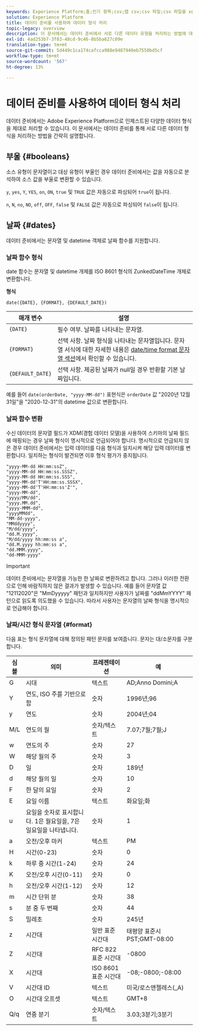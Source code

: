 ```yaml
---
keywords: Experience Platform;홈;인기 항목;csv;맵 csv;csv 파일;csv 파일을 xdm에 매핑;csv를 xdm;ui 안내서;매퍼;매핑;데이터 준비;데이터 준비;데이터 준비;데이터 준비;매핑;csv
solution: Experience Platform
title: 데이터 준비를 사용하여 데이터 형식 처리
topic-legacy: overview
description: 이 문서에서는 데이터 준비에서 서로 다른 데이터 유형을 처리하는 방법에 대해 대략적으로 설명합니다.
exl-id: 4ad253b7-3f83-48cd-9c46-8b5ba627c09e
translation-type: tm+mt
source-git-commit: 5d449c1ca174cafcca988e9487940eb7550bd5cf
workflow-type: tm+mt
source-wordcount: '567'
ht-degree: 13%

---
```


# 데이터 준비를 사용하여 데이터 형식 처리

데이터 준비에서는 Adobe Experience Platform으로 인제스트된 다양한 데이터 형식을 제대로 처리할 수 있습니다. 이 문서에서는 데이터 준비를 통해 서로 다른 데이터 형식을 처리하는 방법을 간략히 설명합니다.

## 부울 {#booleans}

소스 유형이 문자열이고 대상 유형이 부울인 경우 데이터 준비에서는 값을 자동으로 분석하여 소스 값을 부울로 변환할 수 있습니다.

`y`, `yes`, `Y`, `YES`, `on`, `ON`, `true` 및 `TRUE` 값은 자동으로 파싱되어 `true`이 됩니다.

`n`, `N`, `no`, `NO`, `off`, `OFF`, `false` 및 `FALSE` 값은 자동으로 파싱되어 `false`이 됩니다.

## 날짜 {#dates}

데이터 준비에서는 문자열 및 datetime 객체로 날짜 함수를 지원합니다.

### 날짜 함수 형식

date 함수는 문자열 및 datetime 개체를 ISO 8601 형식의 ZunkedDateTime 개체로 변환합니다.

**형식**

```http
date({DATE}, {FORMAT}, {DEFAULT_DATE})
```

| 매개 변수 | 설명 |
| --------- | ----------- |
| `{DATE}` | 필수 여부. 날짜를 나타내는 문자열. |
| `{FORMAT}` | 선택 사항. 날짜 형식을 나타내는 문자열입니다. 문자열 서식에 대한 자세한 내용은 [date/time format 문자열 섹션](#format)에서 확인할 수 있습니다. |
| `{DEFAULT_DATE}` | 선택 사항. 제공된 날짜가 null일 경우 반환할 기본 날짜입니다. |

예를 들어 `date(orderDate, "yyyy-MM-dd")` 표현식은 `orderDate` 값 &quot;2020년 12월 31일&quot;을 &quot;2020-12-31&quot;의 datetime 값으로 변환합니다.

### 날짜 함수 변환

수신 데이터의 문자열 필드가 XDM(경험 데이터 모델)을 사용하여 스키마의 날짜 필드에 매핑되는 경우 날짜 형식이 명시적으로 언급되어야 합니다. 명시적으로 언급되지 않은 경우 데이터 준비에서는 입력 데이터를 다음 형식과 일치시켜 해당 입력 데이터를 변환합니다. 일치하는 형식이 발견되면 이후 형식 평가가 중지됩니다.

```console
"yyyy-MM-dd HH:mm:ssZ",
"yyyy-MM-dd HH:mm:ss.SSSZ",
"yyyy-MM-dd HH:mm:ss.SSS",
"yyyy-MM-dd'T'HH:mm:ss.SSSX",
"yyyy-MM-dd'T'HH:mm:ss'Z'",
"yyyy-MM-dd",
"yyyy/MM/dd",
"yyyy.MM.dd",
"yyyy-MMM-dd",
"yyyyMMdd",
"MM-dd-yyyy",
"MMddyyyy",
"M/dd/yyyy",
"dd.M.yyyy",
"M/dd/yyyy hh:mm:ss a",
"dd.M.yyyy hh:mm:ss a",
"dd.MMM.yyyy",
"dd-MMM-yyyy"
```

>[!IMPORTANT]
>
> 데이터 준비에서는 문자열을 가능한 한 날짜로 변환하려고 합니다. 그러나 이러한 전환으로 인해 바람직하지 않은 결과가 발생할 수 있습니다. 예를 들어 문자열 값 &quot;12112020&quot;은 &quot;MmDyyyyy&quot; 패턴과 일치하지만 사용자가 날짜를 &quot;ddMmYYYY&quot; 패턴으로 읽도록 의도했을 수 있습니다. 따라서 사용자는 문자열의 날짜 형식을 명시적으로 언급해야 합니다.

### 날짜/시간 형식 문자열 {#format}

다음 표는 형식 문자열에 대해 정의된 패턴 문자를 보여줍니다. 문자는 대/소문자를 구분합니다.

| 심볼 | 의미 | 프레젠테이션 | 예 |
| ------ | ------- | ------------ | ------- |
| G | 시대 | 텍스트 | AD;Anno Domini;A |
| Y | 연도, ISO 주를 기반으로 함 | 숫자 | 1996년;96 |
| y | 연도 | 숫자 | 2004년;04 |
| M/L | 연도의 월 | 숫자/텍스트 | 7.07;7월;7월;J |
| w | 연도의 주 | 숫자 | 27 |
| W | 해당 월의 주 | 숫자 | 3 |
| D | 일 | 숫자 | 189년 |
| d | 해당 월의 일 | 숫자 | 10 |
| F | 한 달의 요일 | 숫자 | 2 |
| E | 요일 이름 | 텍스트 | 화요일;화 |
| u | 요일을 숫자로 표시합니다. 1은 월요일을, 7은 일요일을 나타냅니다. | 숫자 | 1 |
| a | 오전/오후 마커 | 텍스트 | PM |
| H | 시간(0-23) | 숫자 | 0 |
| k | 하루 중 시간(1-24) | 숫자 | 24 |
| K | 오전/오후 시간(0-11) | 숫자 | 0 |
| h | 오전/오후 시간(1-12) | 숫자 | 12 |
| m | 시간 단위 분 | 숫자 | 38 |
| s | 분 중 두 번째 | 숫자 | 44 |
| S | 밀레초 | 숫자 | 245년 |
| z | 시간대 | 일반 표준 시간대 | 태평양 표준시PST;GMT-08:00 |
| Z | 시간대 | RFC 822 표준 시간대 | -0800 |
| X | 시간대 | ISO 8601 표준 시간대 | -08;-0800;-08:00 |
| V | 시간대 ID | 텍스트 | 미국/로스앤젤레스(_A) |
| O | 시간대 오프셋 | 텍스트 | GMT+8 |
| Q/q | 연중 분기 | 숫자/텍스트 | 3.03;3분기;3분기 |
